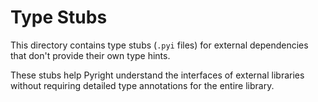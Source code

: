 # Type Stubs

This directory contains type stubs (`.pyi` files) for external dependencies that don't provide their own type hints.

These stubs help Pyright understand the interfaces of external libraries without requiring detailed type annotations for the entire library.